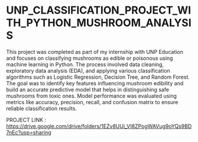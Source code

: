 # UNP_CLASSIFICATION_PROJECT_WITH_PYTHON_MUSHROOM_ANALYSIS

This project was completed as part of my internship with UNP Education and focuses on classifying mushrooms as edible or poisonous using machine learning in Python. The process involved data cleaning, exploratory data analysis (EDA), and applying various classification algorithms such as Logistic Regression, Decision Tree, and Random Forest. The goal was to identify key features influencing mushroom edibility and build an accurate predictive model that helps in distinguishing safe mushrooms from toxic ones. Model performance was evaluated using metrics like accuracy, precision, recall, and confusion matrix to ensure reliable classification results.

PROJECT LINK : https://drive.google.com/drive/folders/1EZv8UUi_VI8ZPogWAVug9oYQs9BD7nEc?usp=sharing
